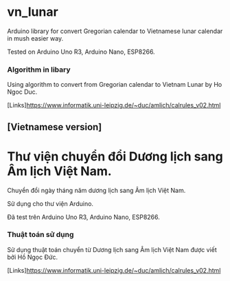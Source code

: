 # vn_lunar

Arduino library for convert Gregorian calendar to Vietnamese lunar calendar in mush easier way.

Tested on Arduino Uno R3, Arduino Nano, ESP8266.

### Algorithm in libary

Using algorithm to convert from Gregorian calendar to Vietnam Lunar by Ho Ngoc Duc. 

[Links]https://www.informatik.uni-leipzig.de/~duc/amlich/calrules_v02.html


## [Vietnamese version]

# Thư viện chuyển đổi Dương lịch sang Âm lịch Việt Nam.

Chuyển đổi ngày tháng năm dương lịch sang Âm lịch Việt Nam.

Sử dụng cho thư viện Arduino.

Đã test trên Arduino Uno R3, Arduino Nano, ESP8266.

### Thuật toán sử dụng

Sử dụng thuật toán chuyển từ Dương lịch sang Âm lịch Việt Nam được viết bởi Hồ Ngọc Đức.

[Links]https://www.informatik.uni-leipzig.de/~duc/amlich/calrules_v02.html
